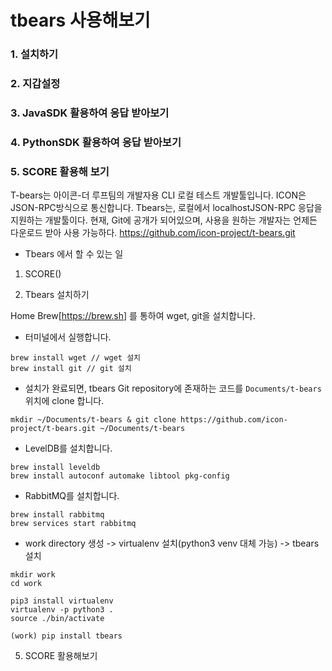 
tbears 사용해보기
==============
### 1. 설치하기
### 2. 지갑설정
### 3. JavaSDK 활용하여 응답 받아보기
### 4. PythonSDK 활용하여 응답 받아보기
### 5. SCORE 활용해 보기

T-bears는 아이콘-더 루프팀의 개발자용 CLI 로컬 테스트 개발툴입니다.
ICON은 JSON-RPC방식으로 통신합니다. Tbears는, 로컬에서 localhostJSON-RPC 응답을 지원하는 개발툴이다. 
현재, Git에 공개가 되어있으며, 사용을 원하는 개발자는 언제든 다운로드 받아 사용 가능하다. 
<https://github.com/icon-project/t-bears.git>

* Tbears 에서 할 수 있는 일
1. SCORE()

1. Tbears 설치하기

Home Brew[<https://brew.sh>] 를 통하여 wget, git을 설치합니다.

* 터미널에서 실행합니다.
```
brew install wget // wget 설치
brew install git // git 설치
```

* 설치가 완료되면, tbears Git repository에 존재하는 코드를 ```Documents/t-bears```위치에  clone 합니다.

```
mkdir ~/Documents/t-bears & git clone https://github.com/icon-project/t-bears.git ~/Documents/t-bears
```
* LevelDB를 설치합니다.
```
brew install leveldb
brew install autoconf automake libtool pkg-config
```

* RabbitMQ를 설치합니다.
```
brew install rabbitmq
brew services start rabbitmq
```
* work directory 생성 -> virtualenv 설치(python3 venv 대체 가능) -> tbears 설치
```
mkdir work
cd work

pip3 install virtualenv
virtualenv -p python3 .
source ./bin/activate

(work) pip install tbears
```

5. SCORE 활용해보기

